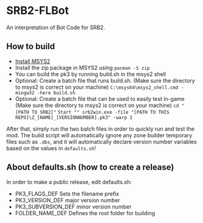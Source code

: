 # SRB2-FLBot
An interpretation of Bot Code for SRB2.

## How to build
- [Install MSYS2](https://www.msys2.org/)
- Install the zip package in MSYS2 using `pacman -S zip`
- You can build the pk3 by running build.sh in the msys2 shell
- Optional: Create a batch file that runs build.sh. (Make sure the directory to msys2 is correct on your machine)
`C:\msys64\msys2_shell.cmd -mingw32 -here build.sh`
- Optional: Create a batch file that can be used to easily test in-game (Make sure the directory to msys2 is correct on your machine)
`cd "[PATH TO SRB2]"`
`Start "" srb2win.exe -file "[PATH TO THIS REPO]\Z_[NAME]_[VERSIONNUMBER].pk3" -warp 1`

After that, simply run the two batch files in order to quickly run and test the mod. The build script will automatically ignore any zone builder temporary files such as `.dbs`, and it will automatically declare version number variables based on the values in `defaults.sh`!

## About defaults.sh (how to create a release)
In order to make a public release, edit defaults.sh:
- PK3_FLAGS_DEF 		Sets the filename prefix
- PK3_VERSION_DEF		major version number
- PK3_SUBVERSION_DEF	minor version number
- FOLDER_NAME_DEF		Defines the root folder for building
